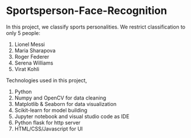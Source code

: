 # Sportsperson-Face-Recognition
In this project, we classify sports personalities. We restrict classification to only 5 people:
1) Lionel Messi
2) Maria Sharapova 
3) Roger Federer 
4) Serena Williams 
5) Virat Kohli

Technologies used in this project,
1. Python
2. Numpy and OpenCV for data cleaning
3. Matplotlib & Seaborn for data visualization
4. Scikit-learn for model building
5. Jupyter notebook and visual studio code as IDE
6. Python flask for http server
7. HTML/CSS/Javascript for UI
